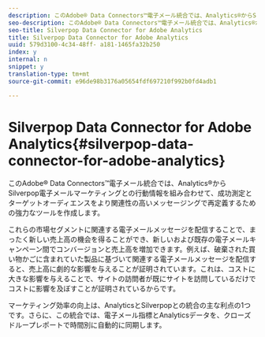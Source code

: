 ```yaml
---
description: このAdobe® Data Connectors™電子メール統合では、Analytics®からSilverpop電子メールマーケティングとの行動情報を組み合わせて、成功測定とターゲットオーディエンスをより関連性の高いメッセージングで再定義するための強力なツールを作成します。
seo-description: このAdobe® Data Connectors™電子メール統合では、Analytics®からSilverpop電子メールマーケティングとの行動情報を組み合わせて、成功測定とターゲットオーディエンスをより関連性の高いメッセージングで再定義するための強力なツールを作成します。
seo-title: Silverpop Data Connector for Adobe Analytics
title: Silverpop Data Connector for Adobe Analytics
uuid: 579d3100-4c34-48ff- a181-1465fa32b250
index: y
internal: n
snippet: y
translation-type: tm+mt
source-git-commit: e96de98b3176a05654fdf697210f992b0fd4adb1

---
```



# Silverpop Data Connector for Adobe Analytics{#silverpop-data-connector-for-adobe-analytics}

このAdobe® Data Connectors™電子メール統合では、Analytics®からSilverpop電子メールマーケティングとの行動情報を組み合わせて、成功測定とターゲットオーディエンスをより関連性の高いメッセージングで再定義するための強力なツールを作成します。

これらの市場セグメントに関連する電子メールメッセージを配信することで、まったく新しい売上高の機会を得ることができ、新しいおよび既存の電子メールキャンペーン間でコンバージョンと売上高を増加できます。例えば、破棄された買い物かごに含まれていた製品に基づいて関連する電子メールメッセージを配信すると、売上高に劇的な影響を与えることが証明されています。これは、コストに大きな影響を与えることで、サイトの訪問者が既にサイトを訪問しているだけでコストに影響を及ぼすことが証明されているからです。

マーケティング効率の向上は、AnalyticsとSilverpopとの統合の主な利点の1つです。さらに、この統合では、電子メール指標とAnalyticsデータを、クローズドループレポートで時間別に自動的に同期します。
